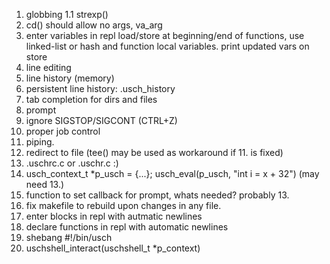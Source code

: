 1. globbing
 1.1 strexp()
2. cd() 
  should allow no args, va_arg
3. enter variables in repl
   load/store at beginning/end of functions, use linked-list or hash and function local variables.
   print updated vars on store
4. line editing
5. line history (memory)
6. persistent line history: .usch_history
7. tab completion for dirs and files
8. prompt
9. ignore SIGSTOP/SIGCONT (CTRL+Z)
10. proper job control
11. piping.
12. redirect to file (tee() may be used as workaround if 11. is fixed)
13. .uschrc.c or .uschr.c :)
14. usch_context_t *p_usch = {...}; usch_eval(p_usch, "int i = x + 32") (may need 13.)
15. function to set callback for prompt, whats needed? probably 13.
16. fix makefile to rebuild upon changes in any file.
17. enter blocks in repl with autmatic newlines
18. declare functions in repl with automatic newlines
19. shebang #!/bin/usch
20. uschshell_interact(uschshell_t *p_context)
